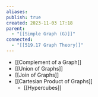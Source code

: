 ```yaml
---
aliases: 
publish: true
created: 2023-11-03 17:18
parent:
  - "[[Simple Graph (G)]]"
connected:
  - "[[519.17 Graph Theory]]"
---
```

- [[Complement of a Graph]]
- [[Union of Graphs]]
- [[Join of Graphs]]
- [[Cartesian Product of Graphs]]
	- [[Hypercubes]]












